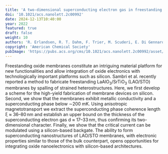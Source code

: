 ```yaml
---
title: 'A two-dimensional superconducting electron gas in freestanding LaAlO3/SrTiO3 micro-membranes'
doi: '10.1021/acs.nanolett.2c00992'
date: 2024-12-13T10:40:00
year: 2022
featured: true
draft: false
weight: 10
authors: 'R. Erlandsen, R. T. Dahm, F. Trier, M. Scuderi, E. Di Gennaro, A. Sambri, C. Kirchert, N. Pryds F. Miletto Granozio, T. S. Jespersen'
copyright: 'American Chemical Society'
pubImage: 'https://pubs.acs.org/cms/10.1021/acs.nanolett.2c00992/asset/images/medium/nl2c00992_0005.gif'
---
```


Freestanding oxide membranes constitute an intriguing material platform for new functionalities and allow integration of oxide electronics with technologically important platforms such as silicon. Sambri et al. recently reported a method to fabricate freestanding LaAlO<sub>3</sub>/SrTiO<sub>3</sub> (LAO/STO) membranes by spalling of strained heterostructures. Here, we first develop a scheme for the high-yield fabrication of membrane devices on silicon. Second, we show that the membranes exhibit metallic conductivity and a superconducting phase below ∼200 mK. Using anisotropic magnetotransport we extract the superconducting phase coherence length ξ ≈ 36–80 nm and establish an upper bound on the thickness of the superconducting electron gas d ≈ 17–33 nm, thus confirming its two-dimensional character. Finally, we show that the critical current can be modulated using a silicon-based backgate. The ability to form superconducting nanostructures of LAO/STO membranes, with electronic properties similar to those of the bulk counterpart, opens opportunities for integrating oxide nanoelectronics with silicon-based architectures.